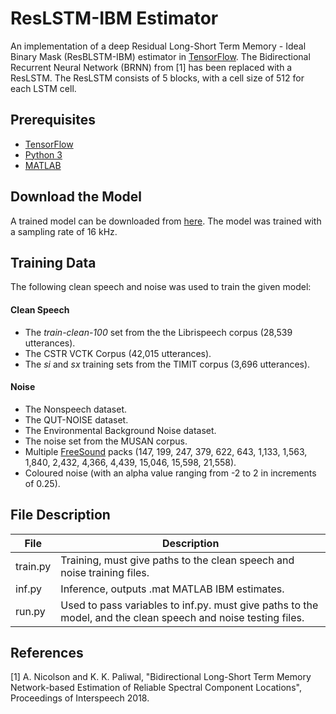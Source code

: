 # ResLSTM-IBM Estimator
An implementation of a deep Residual Long-Short Term Memory - Ideal Binary Mask (ResBLSTM-IBM) estimator in [TensorFlow](https://www.tensorflow.org/). The Bidirectional Recurrent Neural Network (BRNN) from [1] has been replaced with a ResLSTM. The ResLSTM consists of 5 blocks, with a cell size of 512 for each LSTM cell.

## Prerequisites
* [TensorFlow](https://www.tensorflow.org/)
* [Python 3](https://www.python.org/)
* [MATLAB](https://www.mathworks.com/products/matlab.html)

## Download the Model
A trained model can be downloaded from [here](https://www.dropbox.com/s/ecp4a3orzht3j2h/epoch-15.zip?dl=0). The model was trained with a sampling rate of 16 kHz.

## Training Data
The following clean speech and noise was used to train the given model: <br />
#### Clean Speech
- The *train-clean-100* set from the the Librispeech corpus (28,539 utterances).
- The CSTR VCTK Corpus (42,015 utterances).
- The *si* and *sx* training sets from the TIMIT corpus (3,696 utterances). <br />
#### Noise
- The Nonspeech dataset.
- The QUT-NOISE dataset. 
- The Environmental Background Noise dataset.
- The noise set from the MUSAN corpus.
- Multiple [FreeSound](https://freesound.org/) packs (147, 199, 247, 379, 622, 643, 1,133, 1,563, 1,840, 2,432, 4,366, 4,439, 15,046, 15,598, 21,558). 
- Coloured noise (with an alpha value ranging from -2 to 2 in increments of 0.25).

## File Description
File | Description
--------| -----------  
train.py | Training, must give paths to the clean speech and noise training files.
inf.py | Inference, outputs .mat MATLAB IBM estimates.
run.py | Used to pass variables to inf.py. must give paths to the model, and the clean speech and noise testing files.

## References
[1] A. Nicolson and K. K. Paliwal, "Bidirectional Long-Short Term Memory Network-based Estimation of Reliable Spectral Component Locations", Proceedings of Interspeech 2018.
